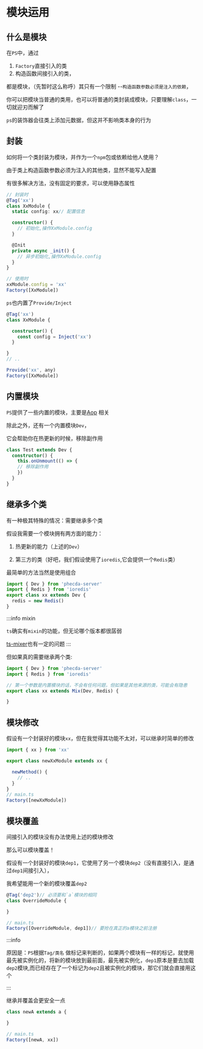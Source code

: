 # 模块运用

## 什么是模块

在`PS`中，通过
1. `Factory`直接引入的类
2. 构造函数间接引入的类，

都是模块，（先暂时这么称呼）其只有一个限制 --`构造函数参数必须是注入的依赖`，

你可以把模块当普通的类用，也可以将普通的类封装成模块，只要理解`class`，一切就迎刃而解了

`ps`的装饰器会往类上添加元数据，但这并不影响类本身的行为

## 封装
如何将一个类封装为模块，并作为一个`npm`包或依赖给他人使用？

由于类上构造函数参数必须为注入的其他类，显然不能写入配置

有很多解决方法，没有固定的要求，可以使用静态属性

```ts
// 封装时
@Tag('xx')
class XxModule {
  static config: xx// 配置信息

  constructor() {
    // 初始化,操作XxModule.config
  }

  @Init
  private async _init() {
    // 异步初始化,操作XxModule.config
  }
}

// 使用时
xxModule.config = 'xx'
Factory([XxModule])
```

`ps`也内置了`Provide/Inject`
```ts
@Tag('xx')
class XxModule {

  constructor() {
    const config = Inject('xx')
  }

}
// ..

Provide('xx', any)
Factory([XxModule])
```

## 内置模块
`PS`提供了一些内置的模块，主要是[Aop](../aop/guard.md) 相关

除此之外，还有一个内置模块`Dev`，

它会帮助你在热更新的时候，移除副作用
```ts
class Test extends Dev {
  constructor() {
    this.onUnmount(() => {
    // 移除副作用
    })
  }
}
```



## 继承多个类

有一种极其特殊的情况：需要继承多个类

假设我需要一个模块拥有两方面的能力：

1. 热更新的能力（上述的`Dev`）

2. 第三方的类（好吧，我们假设使用了`ioredis`,它会提供一个`Redis`类）

最简单的方法当然是使用组合

```ts
import { Dev } from 'phecda-server'
import { Redis } from 'ioredis'
export class xx extends Dev {
  redis = new Redis()
}
```
:::info mixin

`ts`确实有`mixin`的功能，但无论哪个版本都很孱弱

[ts-mixer](https://github.com/tannerntannern/ts-mixer/tree/master)也有一定的问题
:::

但如果真的需要继承两个类:

```ts
import { Dev } from 'phecda-server'
import { Redis } from 'ioredis'

// 第一个参数是内置模块的话，不会有任何问题，但如果是其他来源的类，可能会有隐患
export class xx extends Mix(Dev, Redis) {

}
```


## 模块修改
假设有一个封装好的模块`xx`，但在我觉得其功能不太对，可以继承时简单的修改
```ts
import { xx } from 'xx'

export class newXxModule extends xx {

  newMethod() {
    // ..
  }
}
// main.ts
Factory([newXxModule])
```

## 模块覆盖


间接引入的模块没有办法使用上述的模块修改

那么可以模块覆盖！

假设有一个封装好的模块`dep1`，它使用了另一个模块`dep2`（没有直接引入，是通过`dep1`间接引入），

我希望能用一个新的模块覆盖`dep2`
```ts
@Tag('dep2')// 必须要和`a`模块的相同
class OverrideModule {

}

// main.ts
Factory([OverrideModule, dep1])// 要抢在真正的a模块之前注册
```
:::info 

原因是：`PS`根据`Tag/类名` 做标记来判断的，如果两个模块有一样的标记，就使用最先被实例化的，将新的模块放到最前面，最先被实例化，`dep1`原本是要去加载`dep2`模块,而已经存在了一个标记为`dep2`且被实例化的模块，那它们就会直接用这个

:::

继承并覆盖会更安全一点
```ts
class newA extends a {

}

// main.ts
Factory([newA, xx])
```